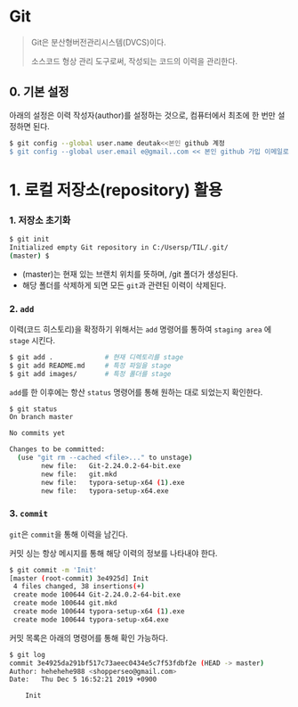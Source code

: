# Git

> Git은 분산형버전관리시스템(DVCS)이다.
>
> 소스코드 형상 관리 도구로써, 작성되는 코드의 이력을 관리한다.

## 0. 기본 설정

아래의 설정은 이력 작성자(author)를 설정하는 것으로, 컴퓨터에서 최초에 한 번만 설정하면 된다.

```bash
$ git config --global user.name deutak<<본인 github 계정
$ git config --global user.email e@gmail..com << 본인 github 가입 이메일로 변경
```

# 1. 로컬 저장소(repository) 활용

### 1. 저장소 초기화

```bash
$ git init
Initialized empty Git repository in C:/Usersp/TIL/.git/
(master) $
```

* (master)는 현재 있는 브랜치 위치를 뜻하며, /git 폴더가 생성된다.
* 해당 폴더를 삭제하게 되면 모든 `git`과 관련된 이력이 삭제된다.

### 2. `add`

이력(코드 히스토리)을 확정하기 위해서는  `add` 명령어를 통하여 `staging area` 에 `stage` 시킨다.

```bash
$ git add .				# 현재 디렉토리를 stage
$ git add README.md		# 특정 파일을 stage
$ git add images/		# 특정 폴더를 stage
```

`add`를 한 이후에는 항산 `status` 명령어를 통해 원하는 대로 되었는지 확인한다.

```bash
$ git status
On branch master

No commits yet

Changes to be committed:
  (use "git rm --cached <file>..." to unstage)
        new file:   Git-2.24.0.2-64-bit.exe
        new file:   git.mkd
        new file:   typora-setup-x64 (1).exe
        new file:   typora-setup-x64.exe

```

### 3. `commit`

`git`은 `commit`을 통해 이력을 남긴다.

커밋 싱는 항상 메시지를 통해 해당 이력의 정보를 나타내야 한다.

```bash
$ git commit -m 'Init'
[master (root-commit) 3e4925d] Init
 4 files changed, 38 insertions(+)
 create mode 100644 Git-2.24.0.2-64-bit.exe
 create mode 100644 git.mkd
 create mode 100644 typora-setup-x64 (1).exe
 create mode 100644 typora-setup-x64.exe

```

커밋 목록은 아래의 명령어를 통해 확인 가능하다.

```bash
$ git log
commit 3e4925da291bf517c73aeec0434e5c7f53fdbf2e (HEAD -> master)
Author: hehehehe988 <shopperseo@gmail.com>
Date:   Thu Dec 5 16:52:21 2019 +0900

    Init


```

